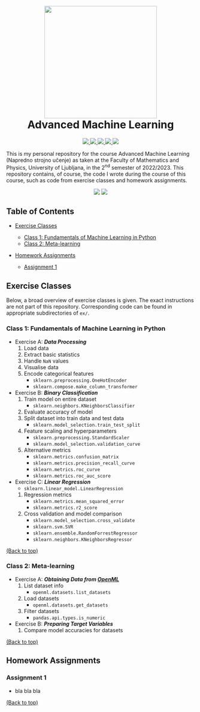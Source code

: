 <h1 align="center">
  <br>
  <a href="https://www.fmf.uni-lj.si/en/"><img src="http://phd.fmf.uni-lj.si/img/logo.gif" width="300"></a>
  <br>
  Advanced Machine Learning
  <br>
</h1>

<p align="center">
  <a href="https://www.fmf.uni-lj.si/sl/imenik/238/todorovski-ljupco/">
    <img src="https://img.shields.io/badge/Professor-Ljup%C4%8Do%20Todorovski-red">
  </a>
  <a href="https://www.fmf.uni-lj.si/sl/imenik/1402/brence-jure/">
    <img src="https://img.shields.io/badge/Assistant-Jure%20Brence-red">
  </a>
  <a href="https://www.fmf.uni-lj.si/sl/imenik/273/osojnik-aljaz/">
    <img src="https://img.shields.io/badge/Assistant-Alja%C5%BE%20Osojnik-red">
  </a>
  <a href="https://www.fmf.uni-lj.si/sl/imenik/177/petkovic-matej/">
    <img src="https://img.shields.io/badge/Assistant-Matej%20Petkovi%C4%87-red">
  </a>
  <a href="https://github.com/nacezavrtanik">
    <img src="https://img.shields.io/badge/RepositoryOwner-Nace%20Zavrtanik-lightgrey">
  </a>
</p>


This is my personal repository for the course Advanced Machine Learning (Napredno strojno učenje) as taken at the
Faculty of Mathematics and Physics, University of Ljubljana, in the 2<sup>nd</sup> semester of 2022/2023. This
repository contains, of course, the code I wrote during the course of this course, such as code from exercise classes
and homework assignments.


<p align="center">
    <img src="https://img.shields.io/badge/python-3.10-9cf">
    <img src="https://img.shields.io/badge/venv-requirements.txt-9cf">
</p>


## Table of Contents

- [Exercise Classes](#exercise-classes)
  - [Class 1: Fundamentals of Machine Learning in Python](#class-1-fundamentals-of-machine-learning-in-python)
  - [Class 2: Meta-learning](#class-2-meta-learning)
  
- [Homework Assignments](#homework-assignments)
  - [Assignment 1](#assignment-1)


## Exercise Classes

Below, a broad overview of exercise classes is given. The exact instructions are not part of this repository.
Corresponding code can be found in appropriate subdirectories of `ex/`.


### Class 1: Fundamentals of Machine Learning in Python

- Exercise A: ***Data Processing***
  1. Load data
  2. Extract basic statistics
  3. Handle `NaN` values
  4. Visualise data
  5. Encode categorical features
     - `sklearn.preprocessing.OneHotEncoder`
     - `sklearn.compose.make_column_transformer`
- Exercise B: ***Binary Classification***
  1. Train model on entire dataset
     - `sklearn.neighbors.KNeighborsClassifier`
  2. Evaluate accuracy of model
  3. Split dataset into train data and test data
     - `sklearn.model_selection.train_test_split`
  4. Feature scaling and hyperparameters
     - `sklearn.preprocessing.StandardScaler`
     - `sklearn.model_selection.validation_curve`
  5. Alternative metrics
     - `sklearn.metrics.confusion_matrix`
     - `sklearn.metrics.precision_recall_curve`
     - `sklearn.metrics.roc_curve`
     - `sklearn.metrics.roc_auc_score`
- Exercise C: ***Linear Regression***
  - `sklearn.linear_model.LinearRegression`
  1. Regression metrics
     - `sklearn.metrics.mean_squared_error`
     - `sklearn.metrics.r2_score`
  2. Cross validation and model comparison
     - `sklearn.model_selection.cross_validate`
     - `sklearn.svm.SVR`
     - `sklearn.ensemble.RandomForrestRegressor`
     - `sklearn.neighbors.KNeighborsRegressor`

[(Back to top)](#table-of-contents)

### Class 2: Meta-learning

- Exercise A: ***Obtaining Data from [OpenML](https://www.openml.org/)***
  1. List dataset info
     - `openml.datasets.list_datasets`
  2. Load datasets
     - `openml.datasets.get_datasets`
  3. Filter datasets
     - `pandas.api.types.is_numeric`
- Exercise B: ***Preparing Target Variables***
  1. Compare model accuracies for datasets


[(Back to top)](#table-of-contents)


## Homework Assignments

### Assignment 1

- bla bla bla

[(Back to top)](#table-of-contents)
